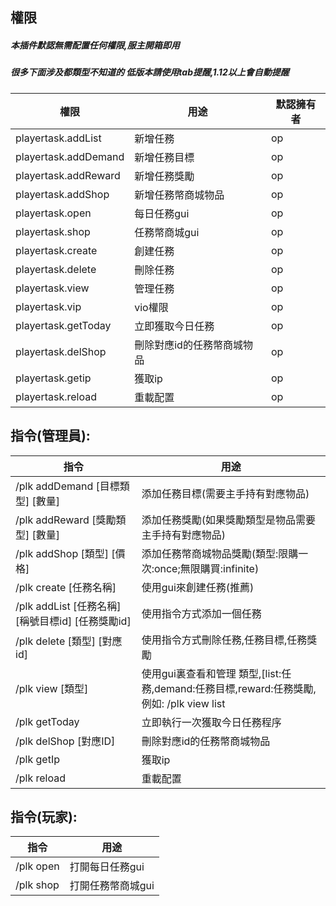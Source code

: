 ## 權限
##### 本插件默認無需配置任何權限,服主開箱即用
##### 很多下面涉及都類型不知道的 低版本請使用tab提醒,1.12以上會自動提醒

|  權限 | 用途  | 默認擁有者 |
| ------------ | ------------ | ------------ |
| playertask.addList  | 新增任務  | op |
| playertask.addDemand  | 新增任務目標  | op |
| playertask.addReward  | 新增任務獎勵  | op |
| playertask.addShop  | 新增任務幣商城物品  | op |
| playertask.open  | 每日任務gui  | op |
| playertask.shop  | 任務幣商城gui  | op |
| playertask.create  | 創建任務  | op |
| playertask.delete  | 刪除任務  | op |
| playertask.view  | 管理任務  | op |
| playertask.vip  | vio權限  | op |
| playertask.getToday  | 立即獲取今日任務  | op |
| playertask.delShop  | 刪除對應id的任務幣商城物品  | op |
| playertask.getip  | 獲取ip  | op |
| playertask.reload  | 重載配置  | op |

## 指令(管理員):
|  指令 | 用途  |
| ------------ | ------------ |
| /plk addDemand [目標類型] [數量] | 添加任務目標(需要主手持有對應物品)  |
| /plk addReward [獎勵類型] [數量] | 添加任務獎勵(如果獎勵類型是物品需要主手持有對應物品) |
| /plk addShop [類型] [價格] | 添加任務幣商城物品獎勵(類型:限購一次:once;無限購買:infinite) |
| /plk create [任務名稱]   |  使用gui來創建任務(推薦) |
| /plk addList [任務名稱] [稱號目標id] [任務獎勵id] | 使用指令方式添加一個任務 |
| /plk delete [類型] [對應id] | 使用指令方式刪除任務,任務目標,任務獎勵 |
| /plk view [類型] | 使用gui裏查看和管理 類型,[list:任務,demand:任務目標,reward:任務獎勵,例如: /plk view list|
| /plk getToday | 立即執行一次獲取今日任務程序|
|/plk delShop [對應ID] | 刪除對應id的任務幣商城物品|
|/plk getIp | 獲取ip|
|/plk reload | 重載配置|

## 指令(玩家):
|  指令 | 用途  |
| ------------ | ------------    |
| /plk open    | 打開每日任務gui  |
| /plk shop    | 打開任務幣商城gui  |